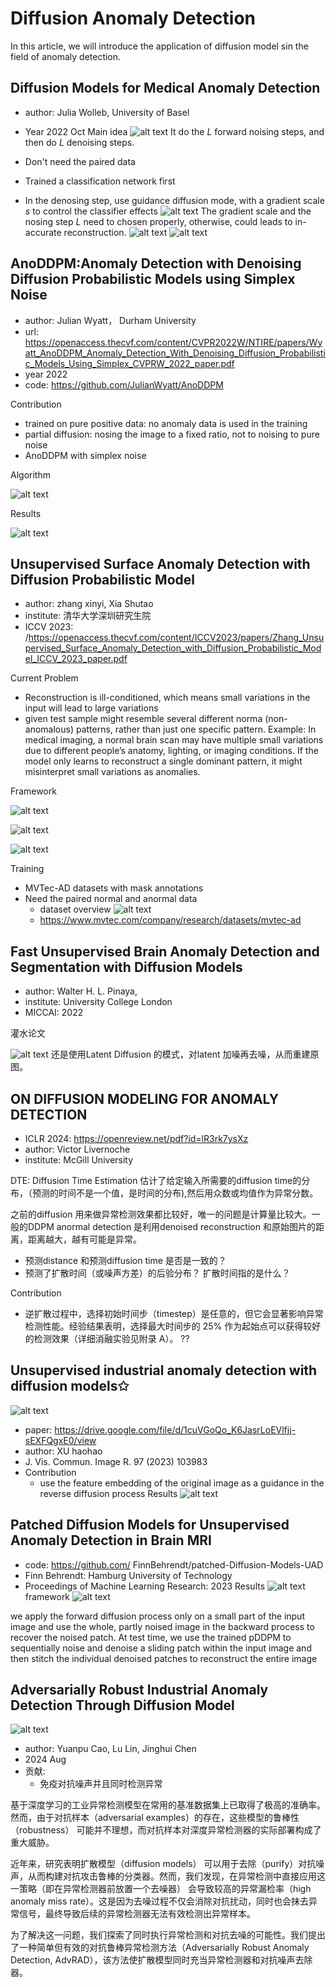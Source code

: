 # Diffusion Anomaly Detection
In this article, we will introduce the application of diffusion model sin the field of anomaly detection.

## Diffusion Models for Medical Anomaly Detection

- author: Julia Wolleb, University of Basel
- Year 2022 Oct
Main idea
![alt text](../../images/image-116.png)
It do the $L$ forward noising steps, and then do $L$ denoising steps.

- Don't need the paired data
- Trained a classification network first
- In the denosing step, use guidance diffusion mode, with a gradient scale $s$ to control the classifier effects
![alt text](../../images/image-117.png)
The gradient scale and the nosing step $L$ need to chosen properly, otherwise, could leads to in-accurate reconstruction.
![alt text](../../images/image-118.png)
![alt text](../../images/image-119.png)

## AnoDDPM:Anomaly Detection with Denoising Diffusion Probabilistic Models using Simplex Noise

- author: Julian Wyatt， Durham University
- url: <https://openaccess.thecvf.com/content/CVPR2022W/NTIRE/papers/Wyatt_AnoDDPM_Anomaly_Detection_With_Denoising_Diffusion_Probabilistic_Models_Using_Simplex_CVPRW_2022_paper.pdf>
- year 2022
- code: <https://github.com/JulianWyatt/AnoDDPM>

Contribution

- trained on pure positive data: no anomaly data is used in the training
- partial diffusion: nosing the image to a fixed ratio, not to noising to pure noise
- AnoDDPM with simplex noise

Algorithm

![alt text](../../images/image-120.png)

Results

![alt text](../../images/image-121.png)
## Unsupervised Surface Anomaly Detection with Diffusion Probabilistic Model

- author: zhang xinyi, Xia Shutao
- institute: 清华大学深圳研究生院
- ICCV 2023: /<https://openaccess.thecvf.com/content/ICCV2023/papers/Zhang_Unsupervised_Surface_Anomaly_Detection_with_Diffusion_Probabilistic_Model_ICCV_2023_paper.pdf>

Current Problem

- Reconstruction is ill-conditioned, which means small variations in the input will lead to large variations
- given test sample might resemble several different norma (non-anomalous) patterns, rather than just one specific pattern. Example: In medical imaging, a normal brain scan may have multiple small variations due to different people’s anatomy, lighting, or imaging conditions. If the model only learns to reconstruct a single dominant pattern, it might misinterpret small variations as anomalies.

Framework

![alt text](../../images/image-122.png)

![alt text](../../images/image-123.png)

![alt text](../../images/image-124.png)

Training

- MVTec-AD datasets with mask annotations
- Need the paired normal and anormal data
  - dataset overview ![alt text](../../images/image-125.png)
  - <https://www.mvtec.com/company/research/datasets/mvtec-ad>

## Fast Unsupervised Brain Anomaly Detection and Segmentation with Diffusion Models

- author: Walter H. L. Pinaya,
- institute: University College London
- MICCAI: 2022

灌水论文

![alt text](../../images/image-126.png)
还是使用Latent Diffusion 的模式，对latent 加噪再去噪，从而重建原图。

## ON DIFFUSION MODELING FOR ANOMALY DETECTION

- ICLR 2024: <https://openreview.net/pdf?id=lR3rk7ysXz>
- author: Victor Livernoche
- institute: McGill University

DTE: Diffusion Time Estimation
估计了给定输入所需要的diffusion time的分布，（预测的时间不是一个值，是时间的分布),然后用众数或均值作为异常分数。

之前的diffusion 用来做异常检测效果都比较好，唯一的问题是计算量比较大。一般的DDPM anormal detection 是利用denoised reconstruction 和原始图片的距离，距离越大，越有可能是异常。

- 预测distance 和预测diffusion time 是否是一致的？
- 预测了扩散时间（或噪声方差）的后验分布？ 扩散时间指的是什么？

Contribution

- 逆扩散过程中，选择初始时间步（timestep）是任意的，但它会显著影响异常检测性能。经验结果表明，选择最大时间步的 25% 作为起始点可以获得较好的检测效果（详细消融实验见附录 A）。
??

## Unsupervised industrial anomaly detection with diffusion models✩
![alt text](../../images/image-127.png)

- paper: <https://drive.google.com/file/d/1cuVGoQo_K6JasrLoEVlfjj-sEXFQgxE0/view>
- author: XU haohao
- J. Vis. Commun. Image R. 97 (2023) 103983
- Contribution
  - use the feature embedding of the original image as a guidance in the reverse diffusion process
Results
![alt text](../../images/image-128.png)

## Patched Diffusion Models for Unsupervised Anomaly Detection in Brain MRI

- code: <https://github.com/> FinnBehrendt/patched-Diffusion-Models-UAD
- Finn Behrendt: Hamburg University of Technology
- Proceedings of Machine Learning Research: 2023
Results
![alt text](../../images/image-129.png)
framework
![alt text](../../images/image-130.png)

we apply the forward diffusion process only on a small part of the input image and use the whole, partly noised image in the backward process to recover the noised patch. At test time, we use the trained pDDPM to sequentially noise and denoise a sliding patch within the input image and then stitch the individual denoised patches to reconstruct the entire image

## Adversarially Robust Industrial Anomaly Detection Through Diffusion Model
![alt text](../../images/image-131.png)
- author: Yuanpu Cao, Lu Lin, Jinghui Chen
- 2024 Aug
- 贡献:
  - 免疫对抗噪声并且同时检测异常

基于深度学习的工业异常检测模型在常用的基准数据集上已取得了极高的准确率。然而，由于对抗样本（adversarial examples）的存在，这些模型的鲁棒性（robustness） 可能并不理想，而对抗样本对深度异常检测器的实际部署构成了重大威胁。

近年来，研究表明扩散模型（diffusion models） 可以用于去除（purify）对抗噪声，从而构建对抗攻击鲁棒的分类器。然而，我们发现，在异常检测中直接应用这一策略（即在异常检测器前放置一个去噪器） 会导致较高的异常漏检率（high anomaly miss rate）。这是因为去噪过程不仅会消除对抗扰动，同时也会抹去异常信号，最终导致后续的异常检测器无法有效检测出异常样本。

为了解决这一问题，我们探索了同时执行异常检测和对抗去噪的可能性。我们提出了一种简单但有效的对抗鲁棒异常检测方法（Adversarially Robust Anomaly Detection, AdvRAD），该方法使扩散模型同时充当异常检测器和对抗噪声去除器。
